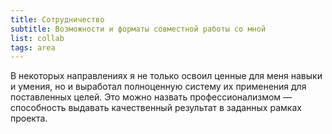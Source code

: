 ```yaml
---
title: Сотрудничество
subtitle: Возможности и форматы совместной работы со мной
list: collab
tags: area
---
```


В некоторых направлениях я не только освоил ценные для меня навыки и умения, но и выработал полноценную систему их применения для поставленных целей. Это можно назвать профессионализмом — способность выдавать качественный результат в заданных рамках проекта.



